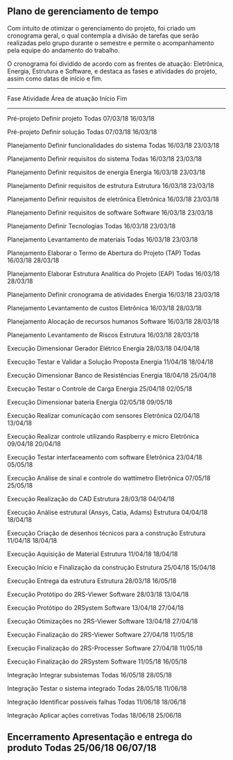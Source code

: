 ## Plano de gerenciamento de tempo

Com intuito de otimizar o gerenciamento do projeto, foi criado um cronograma geral, o qual contempla a divisão de tarefas que serão realizadas pelo grupo durante o semestre e permite o acompanhamento pela equipe do andamento do trabalho.

O cronograma foi dividido de acordo com as frentes de atuação: Eletrônica, Energia, Estrutura e Software, e destaca as fases e atividades do projeto, assim como datas de início e fim.



--------------------------------------------------------------------------------------------------------
  Fase                Atividade                                        Área de atuação   Início     Fim     
-------------------- ------------------------------------------------ ----------------- ---------- ----------
  Pré-projeto         Definir projeto                                  Todas             07/03/18   16/03/18

  Pré-projeto         Definir solução                                  Todas             07/03/18   16/03/18

  Planejamento        Definir funcionalidades do sistema               Todas             16/03/18   23/03/18

  Planejamento        Definir requisitos do sistema                    Todas             16/03/18   23/03/18

  Planejamento        Definir requisitos de energia                    Energia           16/03/18   23/03/18

  Planejamento        Definir requisitos de estrutura                  Estrutura         16/03/18   23/03/18

  Planejamento        Definir requisitos de eletrônica                 Eletrônica        16/03/18   23/03/18

  Planejamento        Definir requisitos de software                   Software          16/03/18   23/03/18

  Planejamento        Definir Tecnologias                              Todas             16/03/18   23/03/18

  Planejamento        Levantamento de materiais                        Todas             16/03/18   23/03/18

  Planejamento        Elaborar o Termo de Abertura do Projeto (TAP)    Todas             16/03/18   28/03/18

  Planejamento        Elaborar Estrutura Analítica do Projeto (EAP)    Todas             16/03/18   28/03/18

  Planejamento        Definir cronograma de atividades                 Energia           16/03/18   23/03/18

  Planejamento        Levantamento de custos                           Eletrônica        16/03/18   28/03/18

  Planejamento        Alocação de recursos humanos                     Software          16/03/18   28/03/18

  Planejamento        Levantamento de Riscos                           Estrutura         16/03/18   28/03/18

  Execução            Dimensionar Gerador Elétrico                     Energia           28/03/18   04/04/18

  Execução            Testar e Validar a Solução Proposta              Energia           11/04/18   18/04/18

  Execução            Dimensionar Banco de Resistências                Energia           18/04/18   25/04/18

  Execução            Testar o Controle de Carga                       Energia           25/04/18   02/05/18

  Execução            Dimensionar bateria                              Energia           02/05/18   09/05/18

  Execução            Realizar comunicação com sensores                Eletrônica        02/04/18   13/04/18

  Execução            Realizar controle utilizando Raspberry e micro   Eletrônica        09/04/18   20/04/18

  Execução            Testar interfaceamento com software              Eletrônica        23/04/18   05/05/18

  Execução            Análise de sinal e controle do wattimetro        Eletrônica        07/05/18   25/05/18

  Execução            Realização do CAD                                Estrutura         28/03/18   04/04/18

  Execução            Análise estrutural (Ansys, Catia, Adams)         Estrutura         04/04/18   18/04/18

  Execução            Criação de desenhos técnicos para a construção   Estrutura         11/04/18   18/04/18

  Execução            Aquisição de Material                            Estrutura         11/04/18   18/04/18

  Execução            Início  e Finalização da construção              Estrutura         25/04/18   15/04/18

  Execução            Entrega da estrutura                             Estrutura         28/03/18   16/05/18

  Execução            Protótipo do 2RS-Viewer                          Software          28/03/18   13/04/18

  Execução            Protótipo do 2RSystem                            Software          13/04/18   27/04/18

  Execução            Otimizações no 2RS-Viewer                        Software          13/04/18   27/04/18

  Execução            Finalização do 2RS-Viewer                        Software          27/04/18   11/05/18

  Execução            Finalização do 2RS-Processer                     Software          27/04/18   11/05/18

  Execução            Finalização do 2RSystem                          Software          11/05/18   16/05/18

  Integração          Integrar subsistemas                             Todas             16/05/18   28/05/18

  Integração          Testar o sistema integrado                       Todas             28/05/18   11/06/18

  Integração          Identificar possíveis falhas                     Todas             11/06/18   18/06/18

  Integração          Aplicar ações corretivas                         Todas             18/06/18   25/06/18

  Encerramento        Apresentação e entrega do produto                Todas             25/06/18   06/07/18
--------------------------------------------------------------------------------------------------------

